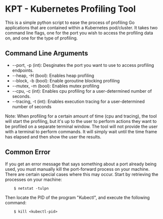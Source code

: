 # KPT - Kubernetes Profiling Tool

This is a simple python script to ease the process of profiling Go applications that are contained within a Kubernetes pod/cluster. It takes two command line flags, one for the port you wish to access the profiling data on, and one for the type of profiling. 

## Command Line Arguments
- --port, -p (int): Desginates the port you want to use to access profiling endpoints. 
- --heap, -H (bool): Enables heap profiling
- --block, -b (bool): Enable goroutine blocking profiling
- --mutex, -m (bool): Enables mutex profiling
- --cpu, -c (int): Enables cpu profiling for a user-determined number of seconds.
- --tracing, -t (int): Enables execution tracing for a user-determined number of seconds

Note: When profiling for a certain amount of time (cpu and tracing), the tool will start the profiling, but it's up to the user to perform actions they want to be profiled on a separate terminal window. The tool will not provide the user with a terminal to perform commands. It will simply wait until the time frame has elapsed and then show the user the results.
## Common Error
If you get an error message that says something about a port already being used, you must manually kill the port-forward process on your machine. There are certain special cases where this may occur. Start by retrieving the processes on your machine:
```
    $ netstat -tulpn
```
Then locate the PID of the program "Kubectl", and execute the following command:
```
    $ kill <kubectl-pid>
```